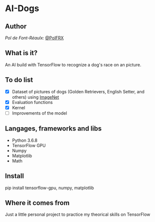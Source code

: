 # AI-Dogs

## Author
*Pol de Font-Réaulx:* [@PolFRX](https://github.com/PolFRX)

## What is it?
An AI build with TensorFlow to recognize a dog's race on an picture.

## To do list
- [x] Dataset of pictures of dogs (Golden Retrievers, English Setter, and others) using [ImageNet](http://www.image-net.org/)
- [x] Evaluation functions
- [x] Kernel
- [ ] Improvements of the model

## Langages, frameworks and libs
- Python 3.6.8
- TensorFlow GPU
- Numpy
- Matplotlib
- Math

## Install
pip install tensorflow-gpu, numpy, matplotlib

## Where it comes from
Just a little personal project to practice my theorical skills on TensorFlow
